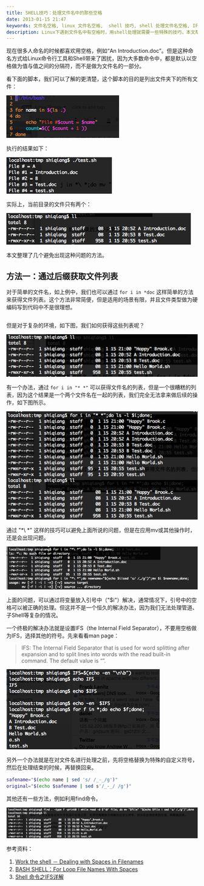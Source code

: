 ```yaml
---
title: SHELL技巧：处理文件名中的那些空格
date: 2013-01-15 21:47
keywords: 文件名空格, linux 文件名空格,  shell 技巧, shell 处理文件名空格, IFS
description: Linux下遇到文件名中有空格时，用shell处理就需要一些特殊的技巧，本文帮你整理总结到了一起。
---
```


现在很多人命名的时候都喜欢用空格，例如“An Introduction.doc”。但是这种命名方式给Linux命令行工具和Shell带来了困扰，因为大多数命令中，都是默认以空格做为值与值之间的分隔符，而不是做为文件名的一部分。

看下面的脚本，我们可以了解的更清楚，这个脚本的目的是列出文件夹下的所有文件：

![](20130115-shell-remove-space/15215746-0d6566bdd61c48ee9797aac50f0c8dcb.png)

执行的结果如下：

![](20130115-shell-remove-space/15215748-5b0c02dc7f2f4033b590c4164ed0ef30.png)

实际上，当前目录的文件只有两个：

![](20130115-shell-remove-space/15215751-2affc7fdd3bd4aaaa639d7548244bf5d.png)

本文整理了几个避免出现这种问题的方法。

## 方法一：通过后缀获取文件列表

对于简单的文件名，如上例中，我们也可以通过 `for i in *doc` 这样简单的方法来获得文件列表。这个方法非常简便，但是适用的场景有限，并且文件类型做为硬编码写到代码中不是很理想。

```sh
```



但是对于复杂的环境，如下图，我们如何获得这些列表呢？

![](20130115-shell-remove-space/15215754-fc72e44985714bfaa250d5f0837ca5a9.png)

有一个办法，通过 `for i in "* *"` 可以获得文件名的列表，但是一个很糟糕的列表，因为这个结果是一个两个文件名在一起的列表，我们完全无法拿来做后续的操作，如下图所示。

![](20130115-shell-remove-space/15215758-71dfdacd292d42c0aa647295c7cfe546.png)

通过 "*\ *" 这样的技巧可以避免上面所说的问题，但是在应用mv或其他操作时，还是会出现问题。

![](20130115-shell-remove-space/15215803-71ffc40aea844dad9cf093754be48b5c.png)

上面的问题，可以通过将变量放入引号中（"$i"）解决，通常情况下，引号中的空格可以被正确的处理。但这并不是一个恒久的解决办法，因为我们无法处理管道、子Shell等复杂的情况。

一个终极的解决办法就是设置IFS（the Internal Field Separator），不要用空格做为IFS，选择其他的符号。先来看看man page：

> IFS: The Internal Field Separator that is used for word splitting after expansion and to split lines into words with the read built-in command. The default value is “<space><tab><new-line>”.


![](20130115-shell-remove-space/15215809-cb61f85865b24ba4b1bb381b12363eb6.png)

另外一个办法就是在对文件名进行处理之前，先将空格替换为特殊的自定义符号，然后在处理结束的时候，再替换回来。
```sh
safename="$(echo name | sed 's/ /_-_/g')"
original="$(echo $safename | sed s'/_-_/ /g')"
```
其他还有一些方法，例如利用find命令。

![](20130115-shell-remove-space/15215816-35dbfa69c6014384944b38b1a157822a.png)

参考资料：
1. [Work the shell － Dealing with Spaces in Filenames](http://www.linuxjournal.com/article/10954)
2. [BASH SHELL：For Loop File Names With Spaces](http://www.cyberciti.biz/tips/handling-filenames-with-spaces-in-bash.html)
3. [Shell 命令之IFS详解](https://www.cnblogs.com/weq0805/p/15027357.html)